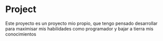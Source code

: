 # Project
Este proyecto es un proyecto mio propio, que tengo pensado desarrollar para maximisar mis habilidades como programador y bajar a tierra mis conocimientos